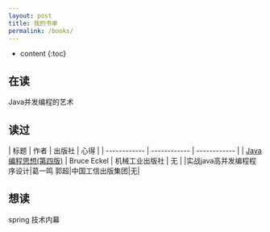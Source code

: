 ```yaml
---
layout: post
title: 我的书单
permalink: /books/
---
```


* content
{:toc}

## 在读

Java并发编程的艺术


## 读过

| 标题  | 作者 | 出版社 | 心得  |
| ------------ | ------------ | ------------ |
| [Java编程思想(第四版)](https://book.douban.com/subject/2130190/ "Java编程思想(第四版)") | Bruce Eckel  | 机械工业出版社 | 无 |
|实战java高并发编程程序设计|葛一鸣 郭超|中国工信出版集团|无|

## 想读

spring 技术内幕
